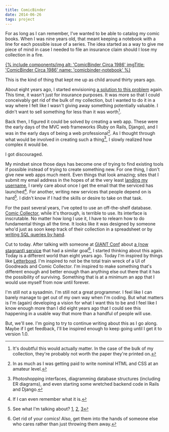 ```yaml
---
title: ComicBinder
date: 2014-06-26
tags: project
---
```


For as long as I can remember, I've wanted to be able to catalog my comic books. When I was nine years old, that meant keeping a notebook with a line for each possible issue of a series. The idea started as a way to give me piece of mind in case I needed to file an insurance claim should I lose my collection in a fire.

[{% include components/img alt: 'ComicBinder Circa 1986' imgTitle: 'ComicBinder Circa 1986' name: 'comicbinder-notebook' %}](https://www.flickr.com/photos/trey_piepmeier/14537046953/)

This is the kind of thing that kept me up as child around thirty years ago.

About eight years ago, I started envisioning [a solution to this problem][cb] again. This time, it wasn't just for insurance purposes. It was more so that I could conceivably get rid of the bulk of my collection, but I wanted to do it in a way where I felt like I wasn't giving away something potentially valuable. I didn't want to sell something for less than it was worth[^1].

Back then, I figured it could be solved by creating a web app. These were the early days of the MVC web frameworks (Ruby on Rails, Django), and I was in the early days of being a web professional[^2]. As I thought through what would be involved in creating such a thing[^3], I slowly realized how complex it would be.

I got discouraged.

My mindset since those days has become one of trying to find existing tools if possible instead of trying to create something new. For one thing, I don't give new web apps much merit. Even things that look amazing; sites that I submit my email address in the hopes of at the very least [landing my username][marriedtothesea], I rarely care about once I get the email that the serviced has launched[^4]. For another, writing new services that people depend on is hard[^5]. I didn't know if I had the skills or desire to take on that task.

For the past several years, I've opted to use an off-the-shelf database. [Comic Collector][cc], while it's thorough, is terrible to use. Its interface is inscrutable. No matter how long I use it, I have to relearn how to do fundamental things all the time. It looks like it was designed by someone who'd just as soon keep track of their collection in a spreadsheet or by [writing SQL queries by hand][sql].

Cut to today. After talking with someone at [GIANT Conf][giant] about [a (now stagnant) service][comicrelay] that had a similar goal[^6], I started thinking about this again. Today is a different world than eight years ago. Today I'm inspired by things like [Letterboxd][letterboxd]. I'm inspired to not be the total train wreck of a UI of Goodreads and Comic Collector. I'm inspired to make something that's different enough and better enough than anything else out there that it has the possibility of surviving. Something that is at a minimum an app that I would use myself from now until forever.

I'm still not a sysadmin. I'm still not a great programmer. I feel like I can barely manage to get out of my own way when I'm coding. But what matters is I'm (again) developing a vision for what I want this to be and I feel like I know enough more than I did eight years ago that I could see this happening in a usable way that more than a handful of people will use.

But, we'll see. I'm going to try to continue writing about this as I go along. Maybe if I get feedback, I'll be inspired enough to keep going until I get it to version 1.0.

[^1]: It's doubtful this would actually matter. In the case of the bulk of my collection, they're probably not worth the paper they're printed on.
[^2]: In as much as I was getting paid to write nominal HTML and CSS at an amateur level.
[^3]: Photoshopping interfaces, diagramming database structures (including ER diagrams), and even starting some wretched backend code in Rails and Django.
[^4]: If I can even remember what it is.
[^5]: See what I'm talking about? [1][editorially], [2][readmill], [3][mlkshk]
[^6]: Get rid of your comics! Also, get them into the hands of someone else who cares rather than just throwing them away.

[cc]: http://www.collectorz.com/comic/
[marriedtothesea]: http://www.marriedtothesea.com/121909/wisdom-of-the-ancients.gif
[mlkshk]: http://mlkshk.typepad.com/mlkshk/2014/04/goodbye.html
[readmill]: https://readmill.com/epilogue
[editorially]: http://stet.editorially.com/articles/goodbye/
[comicrelay]: http://comicrelay.com/
[letterboxd]: http://letterboxd.com/purpose/
[giant]: http://2014.giantconf.com/
[sql]: http://xkcd.com/327/
[cb]: http://comicbinder.com
